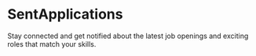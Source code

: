 # SentApplications
Stay connected and get notified about the latest job openings and exciting roles that match your skills.

